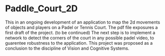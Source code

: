 # Paddle_Court_2D
This in an ongoing development of an application to map the 2d movements of objects and players on a Padel or Tennis Court.
The pdf file exposures a first draft of the project. (to be continued)
The next step is to implement a network to detect the corners of the court in any possible padel video, to guarentee robustness to the application.
This project was proposed as a conclusion to the discipline of Vision and Cognitive Systems.
